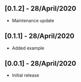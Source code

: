 ## [0.1.2] - 28/April/2020

* Maintenance update

## [0.1.1] - 28/April/2020

* Added example

## [0.0.1] - 28/April/2020

* Initial release
